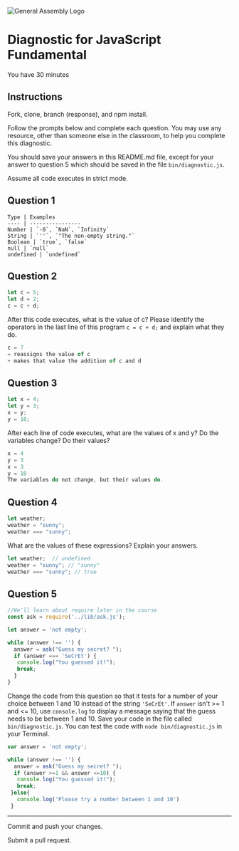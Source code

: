 ![General Assembly Logo](http://i.imgur.com/ke8USTq.png)

# Diagnostic for JavaScript Fundamental

You have 30 minutes

## Instructions

Fork, clone, branch (response), and npm install.

Follow the prompts below and complete each question.  You may use any resource, other than someone else in the classroom, to help you complete this diagnostic.

You should save your answers in this README.md file, except for your answer to question 5 which should be saved in the file `bin/diagnostic.js`.

Assume all code executes in strict mode.

## Question 1

```
Type | Examples
---- | ----------------
Number | `-0`, `NaN`, `Infinity`
String | `''`, `"The non-empty string."`
Boolean | `true`, `false`
null | `null`
undefined | `undefined`
```

## Question 2

```js
let c = 5;
let d = 2;
c = c + d;

```

After this code executes, what is the value of c?  Please identify the operators in the last line of this program `c = c + d;` and explain what they do.

```js
c = 7
= reassigns the value of c
+ makes that value the addition of c and d
```

## Question 3

```js
let x = 4;
let y = 3;
x = y;
y = 10;
```

After each line of code executes, what are the values of x and y?  Do the variables change?  Do their values?

```js
x = 4
y = 3
x = 3
y = 10
The variables do not change, but their values do.
```

<!-- solution below -->


## Question 4

```js
let weather;
weather = "sunny";
weather === "sunny";
```

What are the values of these expressions?  Explain your answers.

```js
let weather;  // undefined
weather = "sunny"; // "sunny"
weather === "sunny"; // true
```

## Question 5

```js
//We'll learn about require later in the course
const ask = require('../lib/ask.js');

let answer = 'not empty';

while (answer !== '') {
  answer = ask("Guess my secret? ");
  if (answer === 'SeCrEt') {
   console.log("You guessed it!");
   break;
  }
}
```

Change the code from this question so that it tests for a number of your choice between 1 and 10 instead of the string `'SeCrEt'`.  If `answer` isn't >= 1 and <= 10, use `console.log` to display a message saying that the guess needs to be between 1 and 10.  Save your code in the file called `bin/diagnostic.js`.  You can test the code with `node bin/diagnostic.js` in your Terminal.

```js
var answer = 'not empty';

while (answer !== '') {
  answer = ask("Guess my secret? ");
  if (answer >=1 && answer <=10) {
   console.log("You guessed it!");
   break;
 }else{
   console.log('Please try a number between 1 and 10')
 }
```

---

Commit and push your changes.

Submit a pull request.
